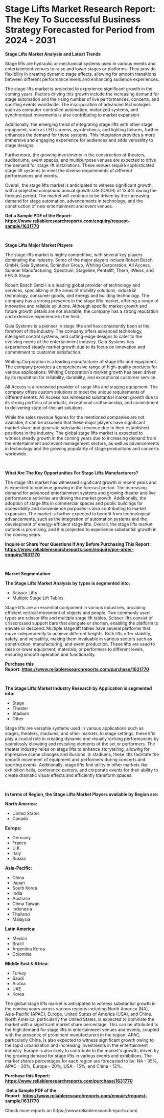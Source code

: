 <p><h1>Stage Lifts Market Research Report: The Key To Successful Business Strategy Forecasted for Period from 2024 - 2031</h1></p><p><strong>Stage Lifts Market Analysis and Latest Trends</strong></p>
<p><p>Stage lifts are hydraulic or mechanical systems used in various events and entertainment venues to raise and lower stages or platforms. They provide flexibility in creating dynamic stage effects, allowing for smooth transitions between different performance levels and enhancing audience experiences.</p><p>The stage lifts market is projected to experience significant growth in the coming years. Factors driving this growth include the increasing demand for stage automation and the rising number of live performances, concerts, and sporting events worldwide. The incorporation of advanced technologies such as computer-controlled automation, motorized systems, and synchronized movements is also contributing to market expansion.</p><p>Additionally, the emerging trend of integrating stage lifts with other stage equipment, such as LED screens, pyrotechnics, and lighting fixtures, further enhances the demand for these systems. This integration provides a more immersive and engaging experience for audiences and adds versatility to stage designs.</p><p>Furthermore, the growing investments in the construction of theaters, auditoriums, event spaces, and multipurpose venues are expected to drive the demand for stage lift installations. These venues require sophisticated stage lift systems to meet the diverse requirements of different performances and events.</p><p>Overall, the stage lifts market is anticipated to witness significant growth, with a projected compound annual growth rate (CAGR) of 13.4% during the forecast period. The market will continue to be driven by the increasing demand for stage automation, advancements in technology, and the construction of new entertainment and event venues.</p></p>
<p><strong>Get a Sample PDF of the Report:&nbsp; <a href="https://www.reliableresearchreports.com/enquiry/request-sample/1631770">https://www.reliableresearchreports.com/enquiry/request-sample/1631770</a></strong></p>
<p>&nbsp;</p>
<p><strong>Stage Lifts Major Market Players</strong></p>
<p><p>The stage lifts market is highly competitive, with several key players dominating the industry. Some of the major players include Robert Bosch GmbH, Gala Systems, Schindler Group, Whiting Corporation, All Access, Sumner Manufacturing, Spectrum, Stageline, Pentalift, Thern, iWeiss, and FENIX Stage.</p><p>Robert Bosch GmbH is a leading global provider of technology and services, specializing in the areas of mobility solutions, industrial technology, consumer goods, and energy and building technology. The company has a strong presence in the stage lifts market, offering a range of innovative and reliable solutions. Although specific market growth and future growth details are not available, the company has a strong reputation and extensive experience in the field.</p><p>Gala Systems is a pioneer in stage lifts and has consistently been at the forefront of the industry. The company offers advanced technology, intelligent control systems, and cutting-edge designs to cater to the evolving needs of the entertainment industry. Gala Systems has experienced steady market growth due to its focus on innovation and commitment to customer satisfaction.</p><p>Whiting Corporation is a leading manufacturer of stage lifts and equipment. The company provides a comprehensive range of high-quality products for various applications. Whiting Corporation's market growth has been driven by its reputation for reliability, durability, and exceptional customer service.</p><p>All Access is a renowned provider of stage lifts and staging equipment. The company offers custom solutions to meet the unique requirements of different events. All Access has witnessed substantial market growth due to its strong portfolio of products, exceptional craftsmanship, and commitment to delivering state-of-the-art solutions.</p><p>While the sales revenue figures for the mentioned companies are not available, it can be assumed that these major players have significant market share and generate substantial revenue due to their established positions in the industry. The global stage lifts market is expected to witness steady growth in the coming years due to increasing demand from the entertainment and event management sectors, as well as advancements in technology and the growing popularity of stage productions and concerts worldwide.</p></p>
<p>&nbsp;</p>
<p><strong>What Are The Key Opportunities For Stage Lifts Manufacturers?</strong></p>
<p><p>The stage lifts market has witnessed significant growth in recent years and is expected to continue growing in the forecast period. The increasing demand for advanced entertainment systems and growing theater and live performance activities are driving the market growth. Additionally, the adoption of stage lifts in commercial spaces and public buildings for accessibility and convenience purposes is also contributing to market expansion. The market is further expected to benefit from technological advancements, such as the integration of automation systems and the development of energy-efficient stage lifts. Overall, the stage lifts market outlook is promising, and it is projected to experience substantial growth in the coming years.</p></p>
<p><strong>Inquire or Share Your Questions If Any Before Purchasing This Report: <a href="https://www.reliableresearchreports.com/enquiry/pre-order-enquiry/1631770">https://www.reliableresearchreports.com/enquiry/pre-order-enquiry/1631770</a></strong></p>
<p>&nbsp;</p>
<p><strong>Market Segmentation</strong></p>
<p><strong>The Stage Lifts Market Analysis by types is segmented into:</strong></p>
<p><ul><li>Scissor Lifts</li><li>Multiple Stage Lift Tables</li></ul></p>
<p><p>Stage lifts are an essential component in various industries, providing efficient vertical movement of objects and people. Two commonly used types are scissor lifts and multiple stage lift tables. Scissor lifts consist of crisscrossed support bars that elongate or shorten, enabling the platform to elevate or descend. Multiple stage lift tables have several platforms that move independently to achieve different heights. Both lifts offer stability, safety, and versatility, making them invaluable in various sectors such as construction, manufacturing, and event production. These lifts are used to raise or lower equipment, materials, or performers to different levels, ensuring smooth operation and functionality.</p></p>
<p><strong>Purchase this Report:&nbsp;<a href="https://www.reliableresearchreports.com/purchase/1631770">https://www.reliableresearchreports.com/purchase/1631770</a></strong></p>
<p>&nbsp;</p>
<p><strong>The Stage Lifts Market Industry Research by Application is segmented into:</strong></p>
<p><ul><li>Stage</li><li>Theater</li><li>Stadium</li><li>Other</li></ul></p>
<p><p>Stage lifts are versatile systems used in various applications such as stages, theaters, stadiums, and other markets. In stage settings, these lifts play a crucial role in creating dynamic and visually striking performances by seamlessly elevating and revealing elements of the set or performers. The theater industry relies on stage lifts to enhance storytelling, allowing for impressive scene changes and illusions. In stadiums, these lifts facilitate the smooth movement of equipment and performers during concerts and sporting events. Additionally, stage lifts find utility in other markets like exhibition halls, conference centers, and corporate events for their ability to create dramatic visual effects and efficiently transform spaces.</p></p>
<p>&nbsp;</p>
<p><strong>In terms of Region, the Stage Lifts Market Players available by Region are:</strong></p>
<p>
    <p> <strong> North America: </strong>
        <ul>
            <li>United States</li>
            <li>Canada</li>
        </ul>
        </p> 
    <p> <strong> Europe: </strong>
        <ul>
            <li>Germany</li>
            <li>France</li>
            <li>U.K.</li>
            <li>Italy</li>
            <li>Russia</li>
        </ul>
        </p> 
    <p> <strong> Asia-Pacific: </strong>
        <ul>
            <li>China</li>
            <li>Japan</li>
            <li>South Korea</li>
            <li>India</li>
            <li>Australia</li>
            <li>China Taiwan</li>
            <li>Indonesia</li>
            <li>Thailand</li>
            <li>Malaysia</li>
        </ul>
        </p> 
    <p> <strong> Latin America: </strong>
        <ul>
            <li>Mexico</li>
            <li>Brazil</li>
            <li>Argentina Korea</li>
            <li>Colombia</li>
        </ul>
        </p> 
    <p> <strong> Middle East & Africa: </strong>
        <ul>
            <li>Turkey</li>
            <li>Saudi</li>
            <li>Arabia</li>
            <li>UAE</li>
            <li>Korea</li>
        </ul>
    </p>
    </p>
<p><p>The global stage lifts market is anticipated to witness substantial growth in the coming years across various regions including North America (NA), Asia-Pacific (APAC), Europe, United States of America (USA), and China. North America, particularly the United States, is expected to dominate the market with a significant market share percentage. This can be attributed to the high demand for stage lifts in entertainment venues and events, coupled with the presence of prominent manufacturers in the region. APAC, particularly China, is also expected to witness significant growth owing to the rapid urbanization and increasing investments in the entertainment industry. Europe is also likely to contribute to the market's growth, driven by the growing demand for stage lifts in various events and exhibitions. The market shares percentages for each region are forecasted to be: NA - 35%, APAC - 30%, Europe - 20%, USA - 15%, and China - 12%.</p></p>
<p><strong>Purchase this Report: <a href="https://www.reliableresearchreports.com/purchase/1631770">https://www.reliableresearchreports.com/purchase/1631770</a></strong></p>
<p>&nbsp;<strong>Get a Sample PDF of the Report:&nbsp;&nbsp;<a href="https://www.reliableresearchreports.com/enquiry/request-sample/1631770">https://www.reliableresearchreports.com/enquiry/request-sample/1631770</a></strong></p>
<p><strong></strong></p>
<p>Check more reports on https://www.reliableresearchreports.com/</p>